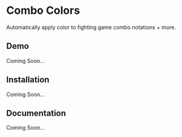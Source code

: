 # Combo Colors

Automatically apply color to fighting game combo notations + more.

## Demo

Coming Soon...

## Installation

Coming Soon...


## Documentation

Coming Soon...